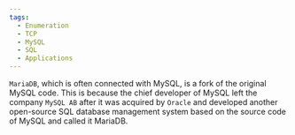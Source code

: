 ```yaml
---
tags:
  - Enumeration
  - TCP
  - MySQL
  - SQL
  - Applications
---
```


`MariaDB`, which is often connected with MySQL, is a fork of the original MySQL code. This is because the chief developer of MySQL left the company `MySQL AB` after it was acquired by `Oracle` and developed another open-source SQL database management system based on the source code of MySQL and called it MariaDB.